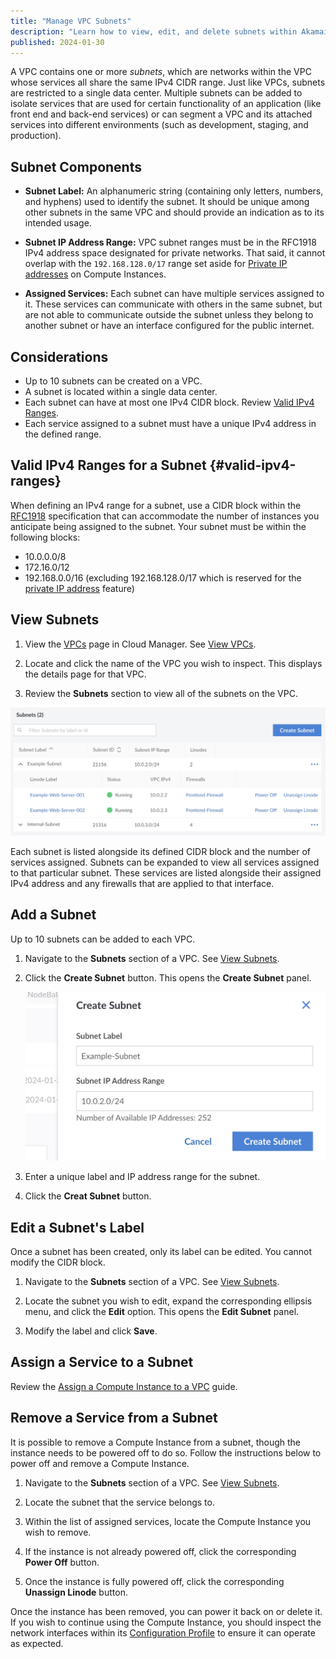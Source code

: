 ```yaml
---
title: "Manage VPC Subnets"
description: "Learn how to view, edit, and delete subnets within Akamai's VPC solution."
published: 2024-01-30
---
```


A VPC contains one or more _subnets_, which are networks within the VPC whose services all share the same IPv4 CIDR range. Just like VPCs, subnets are restricted to a single data center. Multiple subnets can be added to isolate services that are used for certain functionality of an application (like front end and back-end services) or can segment a VPC and its attached services into different environments (such as development, staging, and production).

## Subnet Components

- **Subnet Label:** An alphanumeric string (containing only letters, numbers, and hyphens) used to identify the subnet. It should be unique among other subnets in the same VPC and should provide an indication as to its intended usage.

- **Subnet IP Address Range:** VPC subnet ranges must be in the RFC1918 IPv4 address space designated for private networks. That said, it cannot overlap with the `192.168.128.0/17` range set aside for [Private IP addresses](/docs/products/compute/compute-instances/guides/manage-ip-addresses/#types-of-ip-addresses) on Compute Instances.

- **Assigned Services:** Each subnet can have multiple services assigned to it. These services can communicate with others in the same subnet, but are not able to communicate outside the subnet unless they belong to another subnet or have an interface configured for the public internet.

## Considerations

- Up to 10 subnets can be created on a VPC.
- A subnet is located within a single data center.
- Each subnet can have at most one IPv4 CIDR block. Review [Valid IPv4 Ranges](#valid-ipv4-ranges).
- Each service assigned to a subnet must have a unique IPv4 address in the defined range.

## Valid IPv4 Ranges for a Subnet {#valid-ipv4-ranges}

When defining an IPv4 range for a subnet, use a CIDR block within the [RFC1918](https://datatracker.ietf.org/doc/html/rfc1918) specification that can accommodate the number of instances you anticipate being assigned to the subnet. Your subnet must be within the following blocks:

  - 10.0.0.0/8
  - 172.16.0/12
  - 192.168.0.0/16 (excluding 192.168.128.0/17 which is reserved for the [private IP address](/docs/products/compute/compute-instances/guides/manage-ip-addresses/) feature)

## View Subnets

1.  View the [VPCs](https://cloud.linode.com/vpcs) page in Cloud Manager. See [View VPCs](/docs/products/networking/vpc/guides/manage-vpcs/#view-vpcs).

1.  Locate and click the name of the VPC you wish to inspect. This displays the details page for that VPC.

1.  Review the **Subnets** section to view all of the subnets on the VPC.

![](subnet-details.jpg)

Each subnet is listed alongside its defined CIDR block and the number of services assigned. Subnets can be expanded to view all services assigned to that particular subnet. These services are listed alongside their assigned IPv4 address and any firewalls that are applied to that interface.

## Add a Subnet

Up to 10 subnets can be added to each VPC.

1.  Navigate to the **Subnets** section of a VPC. See [View Subnets](#view-subnets).

1. Click the **Create Subnet** button. This opens the **Create Subnet** panel.

    ![](create-subnet.jpg)

1. Enter a unique label and IP address range for the subnet.

1. Click the **Creat Subnet** button.

## Edit a Subnet's Label

Once a subnet has been created, only its label can be edited. You cannot modify the CIDR block.

1.  Navigate to the **Subnets** section of a VPC. See [View Subnets](#view-subnets).

1.  Locate the subnet you wish to edit, expand the corresponding ellipsis menu, and click the **Edit** option. This opens the **Edit Subnet** panel.

1.  Modify the label and click **Save**.

## Assign a Service to a Subnet

Review the [Assign a Compute Instance to a VPC](/docs/products/networking/vpc/guides/assign-services/) guide.

## Remove a Service from a Subnet

It is possible to remove a Compute Instance from a subnet, though the instance needs to be powered off to do so. Follow the instructions below to power off and remove a Compute Instance.

1.  Navigate to the **Subnets** section of a VPC. See [View Subnets](/docs/products/networking/vpc/guides/subnets/#view-subnets).

1.  Locate the subnet that the service belongs to.

1.  Within the list of assigned services, locate the Compute Instance you wish to remove.

1.  If the instance is not already powered off, click the corresponding **Power Off** button.

1.  Once the instance is fully powered off, click the corresponding **Unassign Linode** button.

Once the instance has been removed, you can power it back on or delete it. If you wish to continue using the Compute Instance, you should inspect the network interfaces within its [Configuration Profile](/docs/products/compute/compute-instances/guides/configuration-profiles/) to ensure it can operate as expected.